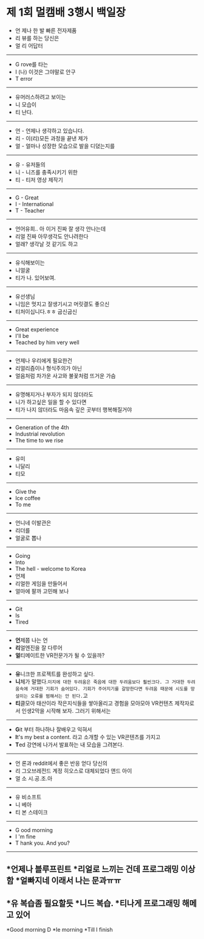 # 제 1회 멀캠배 3행시  백일장


* 언 제나 한 발 빠른 전자제품
* 리 뷰를 하는 당신은
* 얼 리 어답터
---
* G rove를 타는
* I (나) 이것은 그야말로 안구
* T error
---
* 유머러스하려고 보이는
* 니 모습이
* 티 난다.

---
* 언 - 언제나 생각하고 있습니다.
* 리 - 이(리)모든 과정을 끝낸 제가
* 얼 - 얼마나 성장한 모습으로 발을 디뎠는지를
---
* 유 - 유저들의
* 니 - 니즈를 충족시키기 위한
* 티 - 티저 영상 제작기
---
* G - Great
* I - International
* T - Teacher
---
* 언어유희.. 아 이거 진짜 잘 생각 안나는데
* 리얼 진짜 아무생각도 안나려한다
* 얼래? 생각날 것 같기도 하고
---
* 유식해보이는
* 니얼굴
* 티가 나. 있어보여.
---
* 유선생님
* 니임은 멋지고 잘생기시고 머릿결도 좋으신
* 티처이십니다.ㅎㅎ 굽신굽신
---
* Great experience
* I'll be 
* Teached by him very well
---
* 언제나 우리에게 필요한건
* 리얼리즘이나 형식주의가 아닌
* 얼음처럼 차가운 사고와 불꽃처럼 뜨거운 가슴
---
* 유명해지거나 부자가 되지 않더라도
* 니가 하고싶은 일을 할 수 있다면
* 티가 나지 않더라도 마음속 깊은 곳부터 행복해질거야
---
* Generation of the 4th
* Industrial revolution
* The time to we rise
---
* 유미
* 니달리
* 티모
---
* Give the
* Ice coffee
* To me

---
* 언니네 이발관은
* 리더를
* 얼굴로 뽑나
---
* Going
* Into
* The hell - welcome to Korea
* 언제
* 리얼한 게임을 만들어서
* 얼마에 팔까 고민해 보나
---
* Git
* Is
* Tired
 ---

* **언**제쯤 나는 언
* **리**얼엔진을 잘 다루어
* **얼**티메이트한 VR전문가가 될 수 있을까?
---
* **유**니크한 프로젝트를 완성하고 싶다.
* **니**체가 말했다.`미지에 대한 두려움은 죽음에 대한 두려움보다 훨씬크다. 그 거대한 두려움속에 거대한 기회가 숨어있다. 기회가 주어지기를 갈망한다면 두려움 때문에 시도를 망설이는 오류를 범해서는 안 된다.`고
* **티**클모아 태산이라 작은지식들을 쌓아올리고 경험을 모아모아 VR컨텐츠 제작자로서 인생2막을 시작해 보자. 그러기 위해서는
---
* **G**it 부터 하나하나 잘배우고 익혀서
* **I**t's my best a content. 라고 소개할 수 있는 VR콘텐츠를 가지고 
* **T**ed 강연에 나가서 발표하는 내 모습을 그려본다.
---
* 언 론과 reddit에서 좋은 반응 얻다 당신의
* 리 그오브레전드 계정 히오스로 대체되었다 앤드 아이
* 얼 소 시.공.조.아

---
* 유 비소프트
* 니 베아
* 티 본 스테이크
---
* G ood morning
* I 'm fine
* T hank you. And you?

---
*언제나 블루프린트
*리얼로 느끼는 건데 프로그래밍 이상함
*얼빠지네 이래서 나는 문과ㅠㅠ
---
*유 복습좀 필요할듯
*니드 복습.
*티나게 프로그래밍 해메고 있어
---
*Good morning D
*Ie morning
*Till I finish